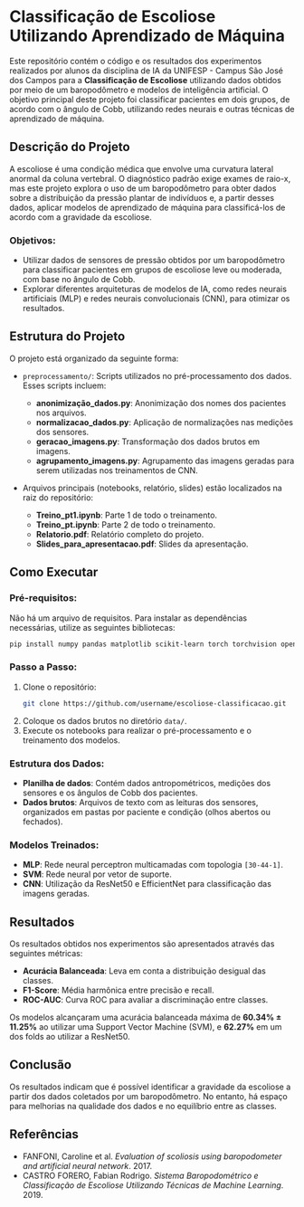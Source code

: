
# Classificação de Escoliose Utilizando Aprendizado de Máquina

Este repositório contém o código e os resultados dos experimentos realizados por alunos da disciplina de IA da UNIFESP - Campus São José dos Campos para a **Classificação de Escoliose** utilizando dados obtidos por meio de um baropodômetro e modelos de inteligência artificial. O objetivo principal deste projeto foi classificar pacientes em dois grupos, de acordo com o ângulo de Cobb, utilizando redes neurais e outras técnicas de aprendizado de máquina.

## Descrição do Projeto

A escoliose é uma condição médica que envolve uma curvatura lateral anormal da coluna vertebral. O diagnóstico padrão exige exames de raio-x, mas este projeto explora o uso de um baropodômetro para obter dados sobre a distribuição da pressão plantar de indivíduos e, a partir desses dados, aplicar modelos de aprendizado de máquina para classificá-los de acordo com a gravidade da escoliose.

### Objetivos:
- Utilizar dados de sensores de pressão obtidos por um baropodômetro para classificar pacientes em grupos de escoliose leve ou moderada, com base no ângulo de Cobb.
- Explorar diferentes arquiteturas de modelos de IA, como redes neurais artificiais (MLP) e redes neurais convolucionais (CNN), para otimizar os resultados.

## Estrutura do Projeto

O projeto está organizado da seguinte forma:

- `preprocessamento/`: Scripts utilizados no pré-processamento dos dados. Esses scripts incluem:
  - **anonimização_dados.py**: Anonimização dos nomes dos pacientes nos arquivos.
  - **normalizacao_dados.py**: Aplicação de normalizações nas medições dos sensores.
  - **geracao_imagens.py**: Transformação dos dados brutos em imagens.
  - **agrupamento_imagens.py**: Agrupamento das imagens geradas para serem utilizadas nos treinamentos de CNN.

- Arquivos principais (notebooks, relatório, slides) estão localizados na raiz do repositório:
  - **Treino_pt1.ipynb**: Parte 1 de todo o treinamento.
  - **Treino_pt.ipynb**: Parte 2 de todo o treinamento.
  - **Relatorio.pdf**: Relatório completo do projeto.
  - **Slides_para_apresentacao.pdf**: Slides da apresentação.

## Como Executar

### Pré-requisitos:
Não há um arquivo de requisitos. Para instalar as dependências necessárias, utilize as seguintes bibliotecas:

```bash
pip install numpy pandas matplotlib scikit-learn torch torchvision opencv-python
```

### Passo a Passo:
1. Clone o repositório:
   ```bash
   git clone https://github.com/username/escoliose-classificacao.git
   ```
2. Coloque os dados brutos no diretório `data/`.
3. Execute os notebooks para realizar o pré-processamento e o treinamento dos modelos.

### Estrutura dos Dados:
- **Planilha de dados**: Contém dados antropométricos, medições dos sensores e os ângulos de Cobb dos pacientes.
- **Dados brutos**: Arquivos de texto com as leituras dos sensores, organizados em pastas por paciente e condição (olhos abertos ou fechados).

### Modelos Treinados:
- **MLP**: Rede neural perceptron multicamadas com topologia `[30-44-1]`.
- **SVM**: Rede neural por vetor de suporte.
- **CNN**: Utilização da ResNet50 e EfficientNet para classificação das imagens geradas.

## Resultados

Os resultados obtidos nos experimentos são apresentados através das seguintes métricas:

- **Acurácia Balanceada**: Leva em conta a distribuição desigual das classes.
- **F1-Score**: Média harmônica entre precisão e recall.
- **ROC-AUC**: Curva ROC para avaliar a discriminação entre classes.

Os modelos alcançaram uma acurácia balanceada máxima de **60.34% ± 11.25%** ao utilizar uma Support Vector Machine (SVM), e **62.27%** em um dos folds ao utilizar a ResNet50.

## Conclusão

Os resultados indicam que é possível identificar a gravidade da escoliose a partir dos dados coletados por um baropodômetro. No entanto, há espaço para melhorias na qualidade dos dados e no equilíbrio entre as classes.

## Referências

- FANFONI, Caroline et al. *Evaluation of scoliosis using baropodometer and artificial neural network*. 2017.
- CASTRO FORERO, Fabian Rodrigo. *Sistema Baropodométrico e Classificação de Escoliose Utilizando Técnicas de Machine Learning*. 2019.
